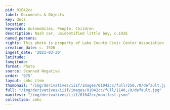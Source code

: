 ```yaml
---
pid: 01042cc
label: Documents & Objects
key: docs
location: 
keywords: Automobiles, People, Children
description: Nash car, unidentified little boy, c.1926
named_persons: 
rights: This photo is property of Lake County Civic Center Association.
creation_date: c. 1926
ingest_date: '2021-03-30'
latitude: 
longitude: 
format: Photo
source: Scanned Negative
order: '975'
layout: cmhc_item
thumbnail: "/img/derivatives/iiif/images/01042cc/full/250,/0/default.jpg"
full: "/img/derivatives/iiif/images/01042cc/full/1140,/0/default.jpg"
manifest: "/img/derivatives/iiif/01042cc/manifest.json"
collection: cmhc
---
```

